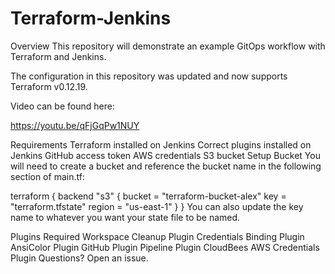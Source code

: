 # Terraform-Jenkins
Overview
This repository will demonstrate an example GitOps workflow with Terraform and Jenkins.

The configuration in this repository was updated and now supports Terraform v0.12.19.

Video can be found here:

https://youtu.be/qFjGqPw1NUY

Requirements
Terraform installed on Jenkins
Correct plugins installed on Jenkins
GitHub access token
AWS credentials
S3 bucket
Setup Bucket
You will need to create a bucket and reference the bucket name in the following section of main.tf:

terraform {
  backend "s3" {
    bucket = "terraform-bucket-alex"
    key    = "terraform.tfstate"
    region = "us-east-1"
  }
}
You can also update the key name to whatever you want your state file to be named.

Plugins Required
Workspace Cleanup Plugin
Credentials Binding Plugin
AnsiColor Plugin
GitHub Plugin
Pipeline Plugin
CloudBees AWS Credentials Plugin
Questions?
Open an issue.
